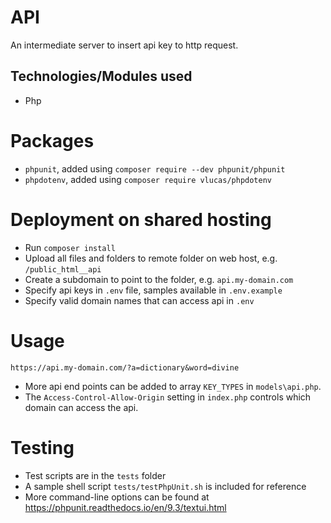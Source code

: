 # API

An intermediate server to insert api key to http request.


## Technologies/Modules used

* Php


# Packages

* `phpunit`, added using `composer require --dev phpunit/phpunit`
* `phpdotenv`, added using `composer require vlucas/phpdotenv`


# Deployment on shared hosting

* Run `composer install`
* Upload all files and folders to remote folder on web host, e.g. `/public_html__api`
* Create a subdomain to point to the folder, e.g. `api.my-domain.com`
* Specify api keys in `.env` file, samples available in `.env.example`
* Specify valid domain names that can access api in `.env`


# Usage

  ```
  https://api.my-domain.com/?a=dictionary&word=divine
  ```

* More api end points can be added to array `KEY_TYPES` in `models\api.php`.
* The `Access-Control-Allow-Origin` setting in `index.php` controls which domain can access the api.


# Testing

* Test scripts are in the `tests` folder
* A sample shell script `tests/testPhpUnit.sh` is included for reference
* More command-line options can be found at https://phpunit.readthedocs.io/en/9.3/textui.html
